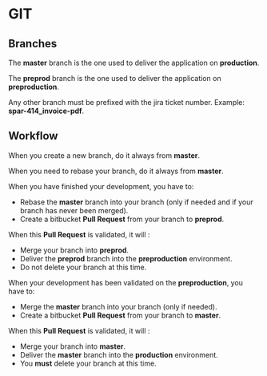 # GIT

## Branches

The **master** branch is the one used to deliver the application on **production**.

The **preprod** branch is the one used to deliver the application on **preproduction**.

Any other branch must be prefixed with the jira ticket number. Example: **spar-414_invoice-pdf**.

## Workflow

When you create a new branch, do it always from **master**.

When you need to rebase your branch, do it always from **master**.

When you have finished your development, you have to:

* Rebase the **master** branch into your branch (only if needed and if your branch has never been merged).
* Create a bitbucket **Pull Request** from your branch to **preprod**.

When this **Pull Request** is validated, it will :

* Merge your branch into **preprod**.
* Deliver the **preprod** branch into the **preproduction** environment.
* Do not delete your branch at this time.

When your development has been validated on the **preproduction**, you have to:

* Merge the **master** branch into your branch (only if needed).
* Create a bitbucket **Pull Request** from your branch to **master**.

When this **Pull Request** is validated, it will :

* Merge your branch into **master**.
* Deliver the **master** branch into the **production** environment.
* You **must** delete your branch at this time.
 